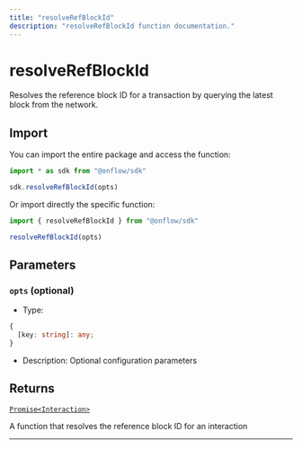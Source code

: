 ```yaml
---
title: "resolveRefBlockId"
description: "resolveRefBlockId function documentation."
---
```


<!-- THIS DOCUMENT IS AUTO-GENERATED FROM [onflow/sdk/src/resolve/resolve-ref-block-id.ts](https://github.com/onflow/fcl-js/tree/master/packages/sdk/src/resolve/resolve-ref-block-id.ts). DO NOT EDIT MANUALLY -->

# resolveRefBlockId

Resolves the reference block ID for a transaction by querying the latest block from the network.

## Import

You can import the entire package and access the function:

```typescript
import * as sdk from "@onflow/sdk"

sdk.resolveRefBlockId(opts)
```

Or import directly the specific function:

```typescript
import { resolveRefBlockId } from "@onflow/sdk"

resolveRefBlockId(opts)
```


## Parameters

### `opts` (optional)


- Type: 
```typescript
{
  [key: string]: any;
}
```
- Description: Optional configuration parameters


## Returns

[`Promise<Interaction>`](../types#interaction)


A function that resolves the reference block ID for an interaction

---